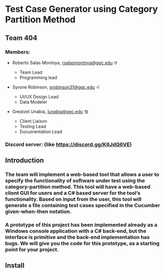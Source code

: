 # Test Case Generator using Category Partition Method

## Team 404

### Members:

* Roberto Salas Montoya, rsalasmontoya@ggc.edu :taurus:
  * Team Lead
  * Programming lead
  
  
* Syrone Robinson, srobinson31@ggc.edu :leo:
  * UI/UX Design Lead
  * Data Modeler


* Greatzel Unabia, lunabia@ggc.edu :virgo:
  * Client Liaison
  * Testing Lead
  * Documentation Lead
  
  
### Discord server: (like https://discord.gg/K6JdQ6VE)

## Introduction
### The team will implement a web-based tool that allows a user to specify the functionality of software under test using the category-partition method. This tool will have a web-based client GUI for users and a C# based server for the tool’s functionality. Based on input from the user, this tool will generate a file containing test cases specified in the Cucumber given-when-then notation.
### A prototype of this project has been implemented already as a Windows console application with a C# back-end, but the interface is primitive and the back-end implementation has bugs. We will give you the code for this prototype, as a starting point for your project.

## Install

